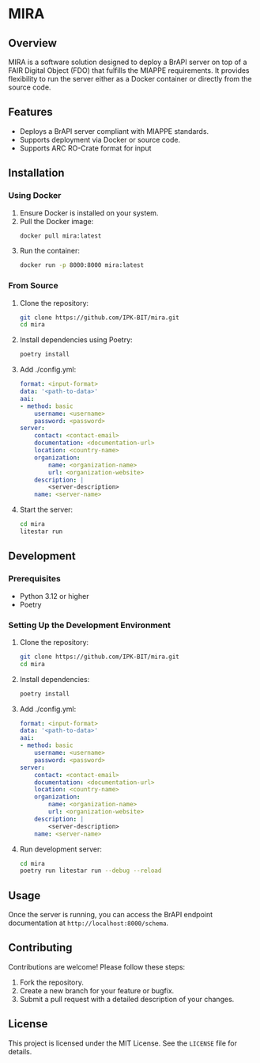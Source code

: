 # MIRA

## Overview

MIRA is a software solution designed to deploy a BrAPI server on top of a FAIR Digital Object (FDO) that fulfills the MIAPPE requirements. It provides flexibility to run the server either as a Docker container or directly from the source code.

## Features

- Deploys a BrAPI server compliant with MIAPPE standards.
- Supports deployment via Docker or source code.
- Supports ARC RO-Crate format for input

## Installation

### Using Docker

1. Ensure Docker is installed on your system.
2. Pull the Docker image:
    ```bash
    docker pull mira:latest
    ```
3. Run the container:
    ```bash
    docker run -p 8000:8000 mira:latest
    ```

### From Source

1. Clone the repository:
    ```bash
    git clone https://github.com/IPK-BIT/mira.git
    cd mira
    ```
2. Install dependencies using Poetry:
    ```bash
    poetry install
    ```
3. Add ./config.yml:
    ```yml
    format: <input-format>
    data: '<path-to-data>'
    aai:
    - method: basic
        username: <username>
        password: <password>
    server:
        contact: <contact-email>
        documentation: <documentation-url>
        location: <country-name>
        organization: 
            name: <organization-name>
            url: <organization-website>
        description: |
            <server-description>
        name: <server-name>
    ```
3. Start the server:
    ```bash
    cd mira
    litestar run
    ```

## Development

### Prerequisites

- Python 3.12 or higher
- Poetry

### Setting Up the Development Environment

1. Clone the repository:
    ```bash
    git clone https://github.com/IPK-BIT/mira.git
    cd mira
    ```
2. Install dependencies:
    ```bash
    poetry install
    ```
3. Add ./config.yml:
    ```yml
    format: <input-format>
    data: '<path-to-data>'
    aai:
    - method: basic
        username: <username>
        password: <password>
    server:
        contact: <contact-email>
        documentation: <documentation-url>
        location: <country-name>
        organization: 
            name: <organization-name>
            url: <organization-website>
        description: |
            <server-description>
        name: <server-name>
    ```
4. Run development server:
    ```bash
    cd mira
    poetry run litestar run --debug --reload
    ```

## Usage

Once the server is running, you can access the BrAPI endpoint documentation at `http://localhost:8000/schema`.

## Contributing

Contributions are welcome! Please follow these steps:

1. Fork the repository.
2. Create a new branch for your feature or bugfix.
3. Submit a pull request with a detailed description of your changes.

## License

This project is licensed under the MIT License. See the `LICENSE` file for details.
